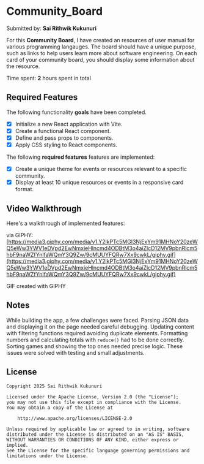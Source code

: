 # Community_Board
Submitted by: **Sai Rithwik Kukunuri**

For this **Community Board**, I have created an resources of user manual for various programming langauges. The board should have a unique purpose, such as links to help users learn more about software engineering. On each card of your community board, you should display some information about the resource.

Time spent: **2** hours spent in total

## Required Features

The following functionality **goals** have been completed.

- [x] Initialize a new React application with Vite.
- [x] Create a functional React component.
- [x] Define and pass props to components.
- [x] Apply CSS styling to React components.

The following **required features** features are implemented:

- [x] Create a unique theme for events or resources relevant to a specific community.
- [x] Display at least 10 unique resources or events in a responsive card format.

## Video Walkthrough

Here's a walkthrough of implemented features:

via GIPHY: [https://media3.giphy.com/media/v1.Y2lkPTc5MGI3NjExYm91MHNoY20zeWQ5eWw3YWV1eDVpd2EwNmxieHlncmd4ODBtM3o4aiZlcD12MV9pbnRlcm5hbF9naWZfYnlfaWQmY3Q9Zw/9cMUUYFQRw7Xx9cwkL/giphy.gif](https://media3.giphy.com/media/v1.Y2lkPTc5MGI3NjExYm91MHNoY20zeWQ5eWw3YWV1eDVpd2EwNmxieHlncmd4ODBtM3o4aiZlcD12MV9pbnRlcm5hbF9naWZfYnlfaWQmY3Q9Zw/9cMUUYFQRw7Xx9cwkL/giphy.gif)

GIF created with GIPHY


## Notes

While building the app, a few challenges were faced. Parsing JSON data and displaying it on the page needed careful debugging. Updating content with filtering functions required avoiding duplicate elements. Formatting numbers and calculating totals with `reduce()` had to be done correctly. Sorting games and showing the top ones needed precise logic. These issues were solved with testing and small adjustments.

## License

    Copyright 2025 Sai Rithwik Kukunuri

    Licensed under the Apache License, Version 2.0 (the "License");
    you may not use this file except in compliance with the License.
    You may obtain a copy of the License at

        http://www.apache.org/licenses/LICENSE-2.0

    Unless required by applicable law or agreed to in writing, software
    distributed under the License is distributed on an "AS IS" BASIS,
    WITHOUT WARRANTIES OR CONDITIONS OF ANY KIND, either express or implied.
    See the License for the specific language governing permissions and
    limitations under the License.
